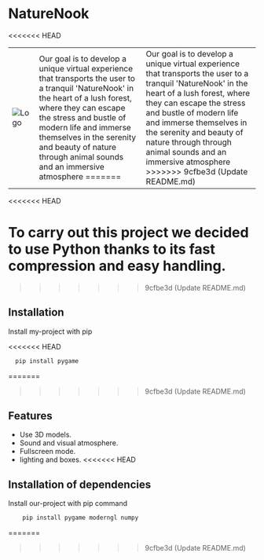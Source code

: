 # NatureNook 

<table>
  <tr>
    <td> <img src="https://lh3.googleusercontent.com/u/0/drive-viewer/AKGpiha-IRIn6QqSvzxkwYR-ircnQ_I0ED-7lqHzlYJOLo8m5phYZTD95PI3opDCj5y6WA6VDwUej072CsPcnfTPl-bRciwMTia-cRw=w1868-h932"             alt="Logo" /></td>
<<<<<<< HEAD
    <td>Our goal is to develop a unique virtual experience that transports the user to a tranquil 'NatureNook' in the heart of a lush forest, where they can escape the stress and   bustle of modern life and immerse themselves in the serenity and beauty of nature through animal sounds and an immersive atmosphere
=======
    <td>Our goal is to develop a unique virtual experience that transports the user to a tranquil 'NatureNook' in the heart of a lush forest, where they can escape the stress and   bustle of modern life and immerse themselves in the serenity and beauty of nature through through animal sounds and an immersive atmosphere
>>>>>>> 9cfbe3d (Update README.md)
      </div>
    </td>
  </tr>
</table>
<<<<<<< HEAD

To carry out this project we decided to use Python thanks to its fast compression and easy handling.
=======
>>>>>>> 9cfbe3d (Update README.md)


## Installation

Install my-project with pip

<<<<<<< HEAD
```bash
  pip install pygame
```
    
=======
>>>>>>> 9cfbe3d (Update README.md)
## Features

- Use 3D models.
- Sound and visual atmosphere.
- Fullscreen mode.
- lighting and boxes.
<<<<<<< HEAD

## Installation of dependencies

Install our-project with pip command
```bash
    pip install pygame moderngl numpy
```
=======
>>>>>>> 9cfbe3d (Update README.md)
